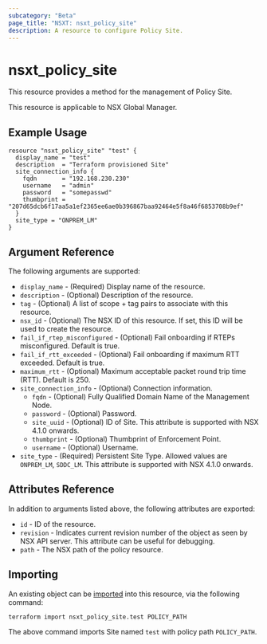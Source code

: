 ```yaml
---
subcategory: "Beta"
page_title: "NSXT: nsxt_policy_site"
description: A resource to configure Policy Site.
---
```


# nsxt_policy_site

This resource provides a method for the management of Policy Site.

This resource is applicable to NSX Global Manager.

## Example Usage

```hcl
resource "nsxt_policy_site" "test" {
  display_name = "test"
  description  = "Terraform provisioned Site"
  site_connection_info {
    fqdn       = "192.168.230.230"
    username   = "admin"
    password   = "somepasswd"
    thumbprint = "207d65dcb6f17aa5a1ef2365ee6ae0b396867baa92464e5f8a46f6853708b9ef"
  }
  site_type = "ONPREM_LM"
}
```

## Argument Reference

The following arguments are supported:

* `display_name` - (Required) Display name of the resource.
* `description` - (Optional) Description of the resource.
* `tag` - (Optional) A list of scope + tag pairs to associate with this resource.
* `nsx_id` - (Optional) The NSX ID of this resource. If set, this ID will be used to create the resource.
* `fail_if_rtep_misconfigured` - (Optional) Fail onboarding if RTEPs misconfigured. Default is true.
* `fail_if_rtt_exceeded` - (Optional) Fail onboarding if maximum RTT exceeded. Default is true.
* `maximum_rtt` - (Optional) Maximum acceptable packet round trip time (RTT). Default is 250.
* `site_connection_info` - (Optional) Connection information.
  * `fqdn` - (Optional) Fully Qualified Domain Name of the Management Node.
  * `password` - (Optional) Password.
  * `site_uuid` - (Optional) ID of Site. This attribute is supported with NSX 4.1.0 onwards.
  * `thumbprint` - (Optional) Thumbprint of Enforcement Point.
  * `username` - (Optional) Username.
* `site_type` - (Required) Persistent Site Type. Allowed values are `ONPREM_LM`, `SDDC_LM`. This attribute is supported with NSX 4.1.0 onwards.

## Attributes Reference

In addition to arguments listed above, the following attributes are exported:

* `id` - ID of the resource.
* `revision` - Indicates current revision number of the object as seen by NSX API server. This attribute can be useful for debugging.
* `path` - The NSX path of the policy resource.

## Importing

An existing object can be [imported][docs-import] into this resource, via the following command:

[docs-import]: https://developer.hashicorp.com/terraform/cli/import

```shell
terraform import nsxt_policy_site.test POLICY_PATH
```

The above command imports Site named `test` with policy path `POLICY_PATH`.
